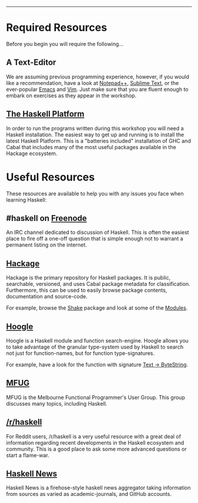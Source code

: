 
<hr>

Required Resources
==================

Before you begin you will require the following...

## A Text-Editor

We are assuming previous programming experience, however, if you would like a
recommendation, have a look at
[Notepad++](http://notepad-plus-plus.org/),
[Sublime Text](http://www.sublimetext.com/), or the ever-popular
[Emacs](http://www.gnu.org/software/emacs/) and
[Vim](http://www.vim.org/). Just make sure that you are fluent enough to embark
on exercises as they appear in the workshop.

## [The Haskell Platform](http://www.haskell.org/platform/)

In order to run the programs written during this workshop you will need a Haskell
installation. The easiest way to get up and running is to install the latest
Haskell Platform. This is a "batteries included" installation of GHC and Cabal
that includes many of the most useful packages available in the Hackage ecosystem.



Useful Resources
================

These resources are available to help you with any issues you face when learning Haskell:


## \#haskell on [Freenode](http://freenode.net/)

An IRC channel dedicated to discussion of Haskell. This is often the easiest place to fire off
a one-off question that is simple enough not to warrant a permanent listing on the internet.


## [Hackage](http://hackage.haskell.org/packages/hackage.html)

Hackage is the primary repository for Haskell packages. It is public,
searchable, versioned, and uses Cabal package metadata for classification.
Furthermore, this can be used to easily browse package contents, documentation
and source-code.

For example, browse the [Shake](http://hackage.haskell.org/package/shake) package and look
at some of the [Modules](http://hackage.haskell.org/packages/archive/shake/0.10.6/doc/html/Development-Shake-Command.html).


## [Hoogle](http://www.haskell.org/hoogle/)

Hoogle is a Haskell module and function search-engine. Hoogle allows you to
take advantage of the granular type-system used by Haskell to search not just
for function-names, but for function type-signatures.

For example, have a look for the function with signature [Text -> ByteString](http://www.haskell.org/hoogle/?hoogle=Text+-%3E+ByteString).


## [MFUG](http://www.meetup.com/Melbourne-Functional-User-Group-MFUG/)

MFUG is the Melbourne Functional Programmer's User Group. This group discusses
many topics, including Haskell.

## [/r/haskell](www.reddit.com/r/haskell)

For Reddit users, /r/haskell is a very useful resource with a great deal of
information regarding recent developments in the Haskell ecosystem and community.
This is a good place to ask some more advanced questions or start a flame-war.

## [Haskell News](http://haskellnews.org/)

Haskell News is a firehose-style haskell news aggregator taking information from
sources as varied as academic-journals, and GitHub accounts.

